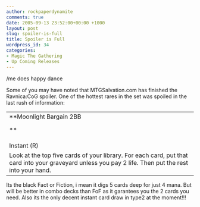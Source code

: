 ```yaml
---
author: rockpaperdynamite
comments: true
date: 2005-09-13 23:52:00+00:00 +1000
layout: post
slug: spoiler-is-full
title: Spoiler is Full
wordpress_id: 34
categories:
- Magic The Gathering
- Up Coming Releases
---
```


/me does happy dance




Some of you may have noted that MTGSalvation.com has finished the Ravnica:CoG spoiler.  One of the hottest rares in the set was spoiled in the last rush of information:


<table cellpadding="3" cellspacing="0" border="0" width="400" >
<tbody >
<tr >

<td >**Moonlight Bargain 2BB  

**
</td>

<td align="right" >

</td>
</tr>
<tr >

<td >Instant (R)
</td>

<td align="right" >

</td>
</tr>
<tr >

<td colspan="2" >Look at the top five cards of your library. For each card, put that card into your graveyard unless you pay 2 life. Then put the rest into your hand.
</td>
</tr>
</tbody>
</table>


Its the black Fact or Fiction, i mean it digs 5 cards deep for just 4 mana.  But will be better in combo decks than FoF as it garantees you the 2 cards you need.  Also its the only decent instant card draw in type2 at the moment!!!




